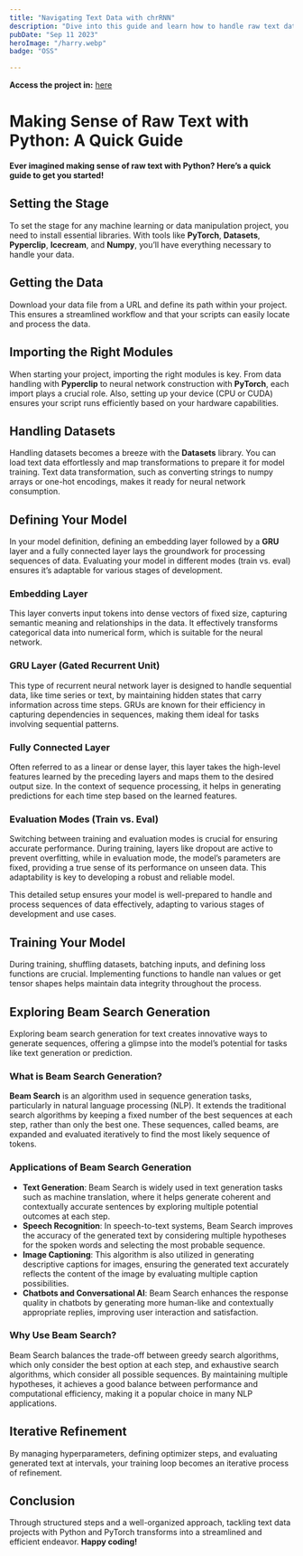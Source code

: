 ```yaml
---
title: "Navigating Text Data with chrRNN"
description: "Dive into this guide and learn how to handle raw text data (harry potter) using Python and PyTorch. From installing essential libraries and managing datasets to defining and training neural network models, this guide offers a structured approach to transforming raw text into meaningful insights. Don't forget to check the source code!"
pubDate: "Sep 11 2023"
heroImage: "/harry.webp"
badge: "OSS"

---
```

**Access the project in:** [here](https://github.com/mahyar-jahaninasab/DL_codes/blob/main/Transformers/char_rnn_language_model_(redacted).ipynb)

# Making Sense of Raw Text with Python: A Quick Guide

**Ever imagined making sense of raw text with Python? Here’s a quick guide to get you started!**

## Setting the Stage
To set the stage for any machine learning or data manipulation project, you need to install essential libraries. With tools like **PyTorch**, **Datasets**, **Pyperclip**, **Icecream**, and **Numpy**, you’ll have everything necessary to handle your data.

## Getting the Data
Download your data file from a URL and define its path within your project. This ensures a streamlined workflow and that your scripts can easily locate and process the data.

## Importing the Right Modules
When starting your project, importing the right modules is key. From data handling with **Pyperclip** to neural network construction with **PyTorch**, each import plays a crucial role. Also, setting up your device (CPU or CUDA) ensures your script runs efficiently based on your hardware capabilities.

## Handling Datasets
Handling datasets becomes a breeze with the **Datasets** library. You can load text data effortlessly and map transformations to prepare it for model training. Text data transformation, such as converting strings to numpy arrays or one-hot encodings, makes it ready for neural network consumption.

## Defining Your Model
In your model definition, defining an embedding layer followed by a **GRU** layer and a fully connected layer lays the groundwork for processing sequences of data. Evaluating your model in different modes (train vs. eval) ensures it’s adaptable for various stages of development.

### Embedding Layer
This layer converts input tokens into dense vectors of fixed size, capturing semantic meaning and relationships in the data. It effectively transforms categorical data into numerical form, which is suitable for the neural network.

### GRU Layer (Gated Recurrent Unit)
This type of recurrent neural network layer is designed to handle sequential data, like time series or text, by maintaining hidden states that carry information across time steps. GRUs are known for their efficiency in capturing dependencies in sequences, making them ideal for tasks involving sequential patterns.

### Fully Connected Layer
Often referred to as a linear or dense layer, this layer takes the high-level features learned by the preceding layers and maps them to the desired output size. In the context of sequence processing, it helps in generating predictions for each time step based on the learned features.

### Evaluation Modes (Train vs. Eval)
Switching between training and evaluation modes is crucial for ensuring accurate performance. During training, layers like dropout are active to prevent overfitting, while in evaluation mode, the model’s parameters are fixed, providing a true sense of its performance on unseen data. This adaptability is key to developing a robust and reliable model.

This detailed setup ensures your model is well-prepared to handle and process sequences of data effectively, adapting to various stages of development and use cases.

## Training Your Model
During training, shuffling datasets, batching inputs, and defining loss functions are crucial. Implementing functions to handle nan values or get tensor shapes helps maintain data integrity throughout the process.

## Exploring Beam Search Generation
Exploring beam search generation for text creates innovative ways to generate sequences, offering a glimpse into the model’s potential for tasks like text generation or prediction.


### What is Beam Search Generation?
**Beam Search** is an algorithm used in sequence generation tasks, particularly in natural language processing (NLP). It extends the traditional search algorithms by keeping a fixed number of the best sequences at each step, rather than only the best one. These sequences, called beams, are expanded and evaluated iteratively to find the most likely sequence of tokens.

### Applications of Beam Search Generation
- **Text Generation**: Beam Search is widely used in text generation tasks such as machine translation, where it helps generate coherent and contextually accurate sentences by exploring multiple potential outcomes at each step.
- **Speech Recognition**: In speech-to-text systems, Beam Search improves the accuracy of the generated text by considering multiple hypotheses for the spoken words and selecting the most probable sequence.
- **Image Captioning**: This algorithm is also utilized in generating descriptive captions for images, ensuring the generated text accurately reflects the content of the image by evaluating multiple caption possibilities.
- **Chatbots and Conversational AI**: Beam Search enhances the response quality in chatbots by generating more human-like and contextually appropriate replies, improving user interaction and satisfaction.

### Why Use Beam Search?
Beam Search balances the trade-off between greedy search algorithms, which only consider the best option at each step, and exhaustive search algorithms, which consider all possible sequences. By maintaining multiple hypotheses, it achieves a good balance between performance and computational efficiency, making it a popular choice in many NLP applications.

## Iterative Refinement
By managing hyperparameters, defining optimizer steps, and evaluating generated text at intervals, your training loop becomes an iterative process of refinement.

## Conclusion
Through structured steps and a well-organized approach, tackling text data projects with Python and PyTorch transforms into a streamlined and efficient endeavor. **Happy coding!**
